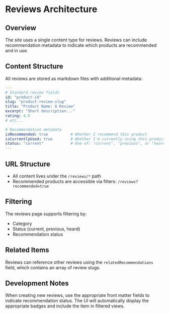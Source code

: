 # Reviews Architecture

## Overview

The site uses a single content type for reviews. Reviews can include recommendation metadata to indicate which products are recommended and in use.

## Content Structure

All reviews are stored as markdown files with additional metadata:

```yaml
---
# Standard review fields
id: "product-id"
slug: "product-review-slug"
title: "Product Name: A Review"
excerpt: "Short description..."
rating: 4.5
# etc...

# Recommendation metadata
isRecommended: true          # Whether I recommend this product
isCurrentlyUsed: true        # Whether I'm currently using this product
status: "current"            # One of: "current", "previous", or "heard"
---
```

## URL Structure

- All content lives under the `/reviews/*` path
- Recommended products are accessible via filters: `/reviews?recommended=true`

## Filtering

The reviews page supports filtering by:
- Category
- Status (current, previous, heard)
- Recommendation status

## Related Items

Reviews can reference other reviews using the `relatedRecommendations` field, which contains an array of review slugs.

## Development Notes

When creating new reviews, use the appropriate front matter fields to indicate recommendation status. The UI will automatically display the appropriate badges and include the item in filtered views. 